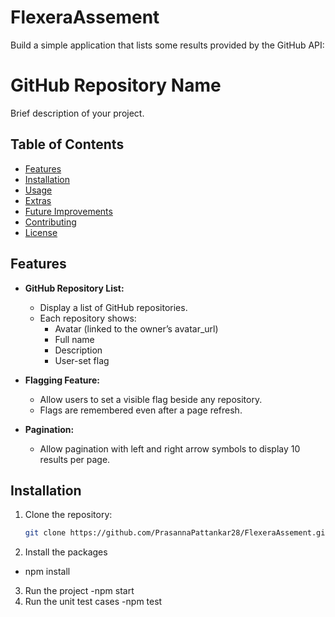 # FlexeraAssement
Build a simple application that lists some results provided by the GitHub API:
# GitHub Repository Name

Brief description of your project.

## Table of Contents

- [Features](#features)
- [Installation](#installation)
- [Usage](#usage)
- [Extras](#extras)
- [Future Improvements](#future-improvements)
- [Contributing](#contributing)
- [License](#license)

## Features

- **GitHub Repository List:**
  - Display a list of GitHub repositories.
  - Each repository shows:
    - Avatar (linked to the owner’s avatar_url)
    - Full name
    - Description
    - User-set flag

- **Flagging Feature:**
  - Allow users to set a visible flag beside any repository.
  - Flags are remembered even after a page refresh.

- **Pagination:**
  - Allow pagination with left and right arrow symbols to display 10 results per page.

## Installation

1. Clone the repository:
   ```bash
   git clone https://github.com/PrasannaPattankar28/FlexeraAssement.git
2. Install the packages
  - npm install
3. Run the project
   -npm start
4. Run the unit test cases
   -npm test

